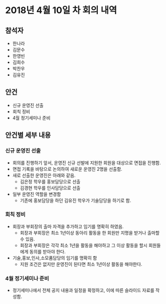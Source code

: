 # 2018년 4월 10일 차 회의 내역

## 참석자

- 한나라
- 김문수
- 한영빈
- 김희수
- 박찬우
- 김유진

## 안건
- 신규 운영진 선출
- 회칙 정비
- 4월 정기세미나 준비

## 안건별 세부 내용
### 신규 운영진 선출
- 회의를 진행하기 앞서, 운영진 신규 선발에 지원한 회원을 대상으로 면접을 진행함.
- 면접 기록을 바탕으로 논의하여 새로운 운영진 2명을 선출함.
- 새로 선출한 운영진은 아래와 같음.
  - 김은정 학우를 홍보담당으로 선출
  - 김경현 학우를 인사담당으로 선출
- 일부 운영진 역할을 변경함
  - 기존에 홍보담당을 하던 김유진 학우가 기술담당을 하기로 함.

### 회칙 정비
- 회장과 부회장의 출마 자격을 추가하고 임기를 명확히 하였음.
  - 회장과 부회장은 최소 1년이상 동아리 활동을 한 회원만 지명을 받거나 출마할 수 있음.
  - 회장과 부회장은 각각 최소 1년을 활동을 해야하고 그 이상 활동을 할시 회원들에게 동의를 받아야 한다.
- 기술,홍보,인사,소모품담당의 임기를 명확히 함
  - 지원 조건은 없지만 운영진이 된다면 최소 1년이상 활동을 해야한다.

### 4월 정기세미나 준비
- 정기세미나에서 전체 공지 내용과 일정을 확정하고, 이에 따른 슬라이드 자료를 작성함.
